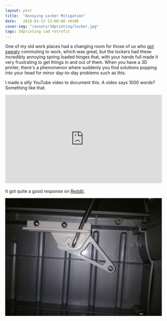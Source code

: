 ```yaml
---
layout: post
title:  "Annoying Locker Mitigation"
date:   2018-02-13 12:00:00 +0100
cover-img: "/assets/3dprinting/locker.jpg"
tags: 3dprinting cad retrofit
---
```

One of my old work places had a changing room for those of us who [got sweaty](https://www.strava.com/athletes/1055459) commuting to work, which was great, but the lockers had these incredibly annoying spring loaded hinges that, with your hands full made it very frustrating to get things in and out of them. When you have a 3D printer, there's a phenomenon where suddenly you find solutions popping into your head for minor day-to-day problems such as this.

I made a silly YouTube video to document this. A video says 1000 words? Something like that.

<iframe style="width: 100%; aspect-ratio: 16 / 9" src="https://www.youtube.com/embed/OZVSO_NX0vo" title="YouTube video player" frameborder="0" allowfullscreen></iframe>

It got quite a good response on [Reddit](https://www.reddit.com/r/3Dprinting/comments/7xu0wz/fixing_my_stupid_locker_with_a_3d_printer/).

![Locker Fix](/assets/3dprinting/locker.jpg)
